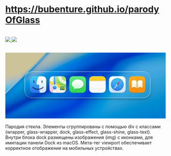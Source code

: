 # https://bubenture.github.io/parodyOfGlass

</br>
<div>
    <a href="README.md">
        <img src="https://img.shields.io/badge/README-RU-blue?color=44944a&labelColor=1C2325&style=for-the-badge">
    </a>
    <a href="README.en.md">
        <img src="https://img.shields.io/badge/README-ENG-blue?color=006400&labelColor=006400&style=for-the-badge">
    </a>
</div>
</br>

![parodyOfGlass](img/parodyOfGlass.webp)

Пародия стекла.
Элементы сгруппированы с помощью div с классами (wrapper, glass-wrapper, dock, glass-effect, glass-shine, glass-text).
Внутри блока dock размещены изображения (img) с иконками, для имитации панели Dock из macOS.
Мета-тег viewport обеспечивает корректное отображение на мобильных устройствах.
